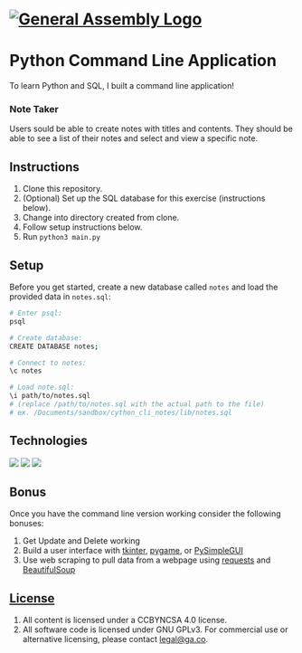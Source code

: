 # [![General Assembly Logo](https://camo.githubusercontent.com/1a91b05b8f4d44b5bbfb83abac2b0996d8e26c92/687474703a2f2f692e696d6775722e636f6d2f6b6538555354712e706e67)](https://generalassemb.ly/education/web-development-immersive)

# Python Command Line Application

To learn Python and SQL, I built a command line application!

### Note Taker

Users sould be able to create notes with titles and contents. They should be
able to see a list of their notes and select and view a specific note.

## Instructions

1.  Clone this repository.
1.  (Optional) Set up the SQL database for this exercise (instructions below).
1.  Change into directory created from clone.
1.  Follow setup instructions below.
1.  Run `python3 main.py`

## Setup

Before you get started, create a new database called `notes` and load the
provided data in `notes.sql`:

```sh
# Enter psql:
psql

# Create database:
CREATE DATABASE notes;

# Connect to notes:
\c notes

# Load note.sql:
\i path/to/notes.sql
# (replace /path/to/notes.sql with the actual path to the file)
# ex. /Documents/sandbox/cython_cli_notes/lib/notes.sql
```

## Technologies

<img src="https://img.shields.io/badge/Python-FFD43B?style=for-the-badge&logo=python&logoColor=blue" />
<img src="https://img.shields.io/badge/GIT-E44C30?style=for-the-badge&logo=git&logoColor=white"/>
<img src="https://img.shields.io/badge/PostgreSQL-316192?style=for-the-badge&logo=postgresql&logoColor=white" />

## Bonus

Once you have the command line version working consider the following bonuses:

1. Get Update and Delete working
1. Build a user interface with [tkinter](https://docs.python.org/3/library/tk.html), [pygame](https://www.pygame.org/), or [PySimpleGUI](https://pysimplegui.readthedocs.io/en/latest/)
1. Use web scraping to pull data from a webpage using [requests](https://2.python-requests.org/en/master/) and [BeautifulSoup](https://www.crummy.com/software/BeautifulSoup/bs4/doc/)

## [License](LICENSE)

1.  All content is licensed under a CC­BY­NC­SA 4.0 license.
1.  All software code is licensed under GNU GPLv3. For commercial use or
    alternative licensing, please contact legal@ga.co.
